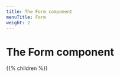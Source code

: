 ```yaml
---
title: The Form component
menuTitle: Form
weight: 2
---
```


# The Form component

{{% children %}}

